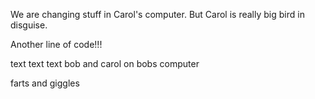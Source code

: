 We are changing stuff in Carol's computer. But Carol is really big bird in disguise.

Another line of code!!!


text text text bob and carol on bobs computer

farts and giggles

